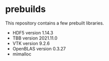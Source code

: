 # prebuilds

This repository contains a few prebuilt libraries.

- HDF5 version 1.14.3
- TBB version 2021.11.0
- VTK version 9.2.6
- OpenBLAS version 0.3.27
- mimalloc
